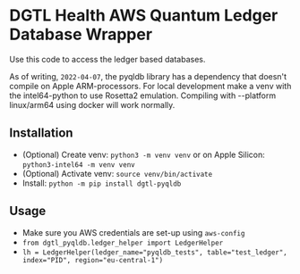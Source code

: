 # DGTL Health AWS Quantum Ledger Database Wrapper

Use this code to access the ledger based databases.

As of writing, `2022-04-07`, the pyqldb library has a dependency that doesn't
compile on Apple ARM-processors. For local development make a venv 
with the intel64-python to use Rosetta2 emulation.
Compiling with --platform linux/arm64 using docker will work normally.

## Installation
- (Optional) Create venv: `python3 -m venv venv` or on Apple Silicon: `python3-intel64 -m venv venv`
- (Optional) Activate venv: `source venv/bin/activate`
- Install: `python -m pip install dgtl-pyqldb`


## Usage
- Make sure you AWS credentials are set-up using `aws-config`
- `from dgtl_pyqldb.ledger_helper import LedgerHelper`
- `lh = LedgerHelper(ledger_name="pyqldb_tests", table="test_ledger", index="PID", region="eu-central-1")`
